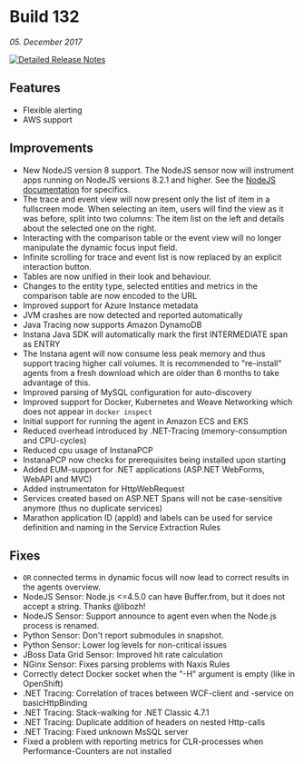 # Build 132
_05. December 2017_

[![Detailed Release Notes](https://img.shields.io/badge/detailed%20release%20notes-132-brightgreen.svg)](https://docs.instana.io/releases/notes/build_132/)

## Features

- Flexible alerting
- AWS support

## Improvements

- New NodeJS version 8 support. The NodeJS sensor now will instrument apps running on NodeJS versions 8.2.1 and higher.  See the [NodeJS documentation](https://docs.instana.io/ecosystem/node-js/) for specifics.
- The trace and event view will now present only the list of item in a fullscreen mode. When selecting an item, users will find the view as it was before, split into two columns: The item list on the left and details about the selected one on the right.
- Interacting with the comparison table or the event view will no longer manipulate the dynamic focus input field.
- Infinite scrolling for trace and event list is now replaced by an explicit interaction button.
- Tables are now unified in their look and behaviour.
- Changes to the entity type, selected entities and metrics in the comparison table are now encoded to the URL
- Improved support for Azure Instance metadata
- JVM crashes are now detected and reported automatically
- Java Tracing now supports Amazon DynamoDB
- Instana Java SDK will automatically mark the first INTERMEDIATE span as ENTRY
- The Instana agent will now consume less peak memory and thus support tracing higher call volumes. It is recommended to "re-install" agents from a fresh download which are older than 6 months to take advantage of this.
- Improved parsing of MySQL configuration for auto-discovery
- Improved support for Docker, Kubernetes and Weave Networking which does not appear in `docker inspect`
- Initial support for running the agent in Amazon ECS and EKS
- Reduced overhead introduced by .NET-Tracing (memory-consumption and CPU-cycles)
- Reduced cpu usage of InstanaPCP
- InstanaPCP now checks for prerequisites being installed upon starting 
- Added EUM-support for .NET applications (ASP.NET WebForms, WebAPI and MVC)
- Added instrumentaton for HttpWebRequest
- Services created based on ASP.NET Spans will not be case-sensitive anymore (thus no duplicate services)
- Marathon application ID (appId) and labels can be used for service definition and naming in the Service Extraction Rules

## Fixes

- `OR` connected terms in dynamic focus will now lead to correct results in the agents overview.
- NodeJS Sensor: Node.js <=4.5.0 can have Buffer.from, but it does not accept a string. Thanks @libozh!
- NodeJS Sensor: Support announce to agent even when the Node.js process is renamed.
- Python Sensor: Don't report submodules in snapshot.
- Python Sensor: Lower log levels for non-critical issues
- JBoss Data Grid Sensor: Improved hit rate calculation
- NGinx Sensor: Fixes parsing problems with Naxis Rules
- Correctly detect Docker socket when the "-H" argument is empty (like in OpenShift)
- .NET Tracing: Correlation of traces between WCF-client and -service on basicHttpBinding
- .NET Tracing: Stack-walking for .NET Classic 4.7.1
- .NET Tracing: Duplicate addition of headers on nested Http-calls
- .NET Tracing: Fixed unknown MsSQL server
- Fixed a problem with reporting metrics for CLR-processes when Performance-Counters are not installed
